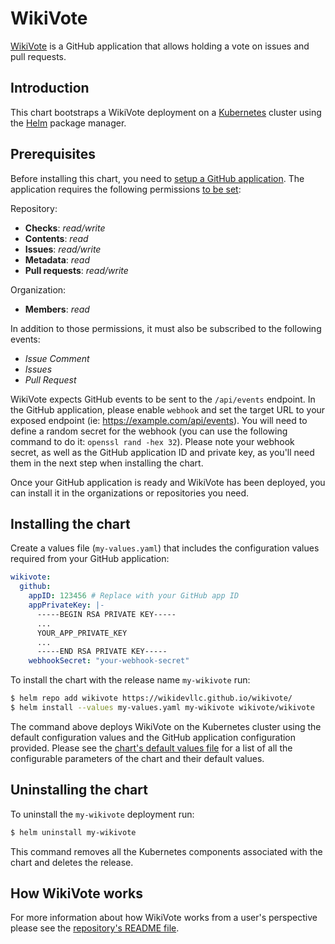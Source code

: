 # WikiVote

[WikiVote](https://wikidev.org) is a GitHub application that allows holding a vote on issues and pull requests.

## Introduction

This chart bootstraps a WikiVote deployment on a [Kubernetes](http://kubernetes.io) cluster using the [Helm](https://helm.sh) package manager.

## Prerequisites

Before installing this chart, you need to [setup a GitHub application](https://docs.github.com/en/apps/creating-github-apps/creating-github-apps/creating-a-github-app). The application requires the following permissions [to be set](https://docs.github.com/en/apps/maintaining-github-apps/editing-a-github-apps-permissions):

Repository:

- **Checks**: *read/write*
- **Contents**: *read*
- **Issues**: *read/write*
- **Metadata**: *read*
- **Pull requests**: *read/write*

Organization:

- **Members**: *read*

In addition to those permissions, it must also be subscribed to the following events:

- *Issue Comment*
- *Issues*
- *Pull Request*

WikiVote expects GitHub events to be sent to the `/api/events` endpoint. In the GitHub application, please enable `webhook` and set the target URL to your exposed endpoint (ie: <https://example.com/api/events>). You will need to define a random secret for the webhook (you can use the following command to do it: `openssl rand -hex 32`). Please note your webhook secret, as well as the GitHub application ID and private key, as you'll need them in the next step when installing the chart.

Once your GitHub application is ready and WikiVote has been deployed, you can install it in the organizations or repositories you need.

## Installing the chart

Create a values file (`my-values.yaml`) that includes the configuration values required from your GitHub application:

```yaml
wikivote:
  github:
    appID: 123456 # Replace with your GitHub app ID
    appPrivateKey: |-
      -----BEGIN RSA PRIVATE KEY-----
      ...
      YOUR_APP_PRIVATE_KEY
      ...
      -----END RSA PRIVATE KEY-----
    webhookSecret: "your-webhook-secret"
```

To install the chart with the release name `my-wikivote` run:

```bash
$ helm repo add wikivote https://wikidevllc.github.io/wikivote/
$ helm install --values my-values.yaml my-wikivote wikivote/wikivote
```

The command above deploys WikiVote on the Kubernetes cluster using the default configuration values and the GitHub application configuration provided. Please see the [chart's default values file](https://github.com/cncf/wikivote/blob/main/charts/wikivote/values.yaml) for a list of all the configurable parameters of the chart and their default values.

## Uninstalling the chart

To uninstall the `my-wikivote` deployment run:

```bash
$ helm uninstall my-wikivote
```

This command removes all the Kubernetes components associated with the chart and deletes the release.

## How WikiVote works

For more information about how WikiVote works from a user's perspective please see the [repository's README file](https://github.com/cncf/wikivote#readme).
